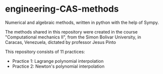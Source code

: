 # engineering-CAS-methods
Numerical and algebraic methods, written in python with the help of Sympy.

The methods shared in this repository were created in the course "Computational mechanics II", from the Simon Bolivar University, in Caracas, Venezuela, dictated by professor Jesus Pinto

This repository consists of 11 practices:
* Practice 1: Lagrange polynomial interpolation
* Practice 2: Newton's polynomial interpolation
